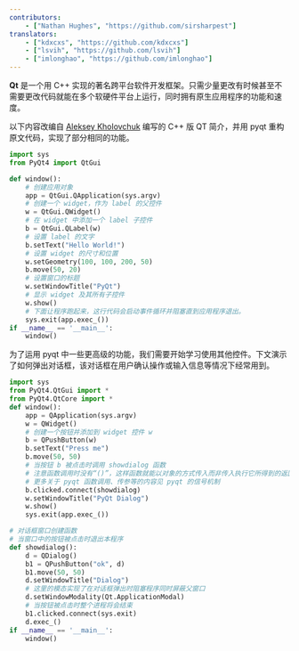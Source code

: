 ```yaml
---
contributors:
    - ["Nathan Hughes", "https://github.com/sirsharpest"]
translators:
    - ["kdxcxs", "https://github.com/kdxcxs"]
    - ["lsvih", "https://github.com/lsvih"]
    - ["imlonghao", "https://github.com/imlonghao"]
---
```


**Qt** 是一个用 C++ 实现的著名跨平台软件开发框架。只需少量更改有时候甚至不需要更改代码就能在多个软硬件平台上运行，同时拥有原生应用程序的功能和速度。


以下内容改编自 [Aleksey Kholovchuk](https://github.com/vortexxx192) 编写的 C++ 版 QT 简介，并用 pyqt 重构原文代码，实现了部分相同的功能。

```python
import sys
from PyQt4 import QtGui

def window():
    # 创建应用对象
    app = QtGui.QApplication(sys.argv)
    # 创建一个 widget，作为 label 的父控件
    w = QtGui.QWidget()
    # 在 widget 中添加一个 label 子控件
    b = QtGui.QLabel(w)
    # 设置 label 的文字
    b.setText("Hello World!")
    # 设置 widget 的尺寸和位置
    w.setGeometry(100, 100, 200, 50)
    b.move(50, 20)
    # 设置窗口的标题
    w.setWindowTitle("PyQt")
    # 显示 widget 及其所有子控件
    w.show()
    # 下面让程序跑起来，这行代码会启动事件循环并阻塞直到应用程序退出。
    sys.exit(app.exec_())
if __name__ == '__main__':
    window()
```

为了运用 pyqt 中一些更高级的功能，我们需要开始学习使用其他控件。下文演示了如何弹出对话框，该对话框在用户确认操作或输入信息等情况下经常用到。

```python
import sys
from PyQt4.QtGui import *
from PyQt4.QtCore import *
def window():
    app = QApplication(sys.argv)
    w = QWidget()
    # 创建一个按钮并添加到 widget 控件 w
    b = QPushButton(w)
    b.setText("Press me")
    b.move(50, 50)
    # 当按钮 b 被点击时调用 showdialog 函数
    # 注意函数调用时没有“()”，这样函数就能以对象的方式传入而非传入执行它所得到的返回值
    # 更多关于 pyqt 函数调用、传参等的内容见 pyqt 的信号机制
    b.clicked.connect(showdialog)
    w.setWindowTitle("PyQt Dialog")
    w.show()
    sys.exit(app.exec_())

# 对话框窗口创建函数
# 当窗口中的按钮被点击时退出本程序
def showdialog():
    d = QDialog()
    b1 = QPushButton("ok", d)
    b1.move(50, 50)
    d.setWindowTitle("Dialog")
    # 这里的模态实现了在对话框弹出时阻塞程序同时屏蔽父窗口
    d.setWindowModality(Qt.ApplicationModal)
    # 当按钮被点击时整个进程将会结束
    b1.clicked.connect(sys.exit)
    d.exec_()
if __name__ == '__main__':
    window()
```
